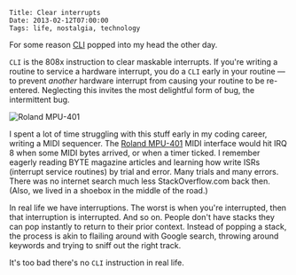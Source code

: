     Title: Clear interrupts
    Date: 2013-02-12T07:00:00
    Tags: life, nostalgia, technology

For some reason [CLI](http://en.wikipedia.org/wiki/Interrupt_flag)
popped into my head the other day.

`CLI` is the 808x instruction to clear maskable interrupts. If you're
writing a routine to service a hardware interrupt, you do a `CLI` early
in your routine — to prevent _another_ hardware interrupt
from causing your routine to be re-entered. Neglecting this invites
the most delightful form of bug, the intermittent bug.

![Roland MPU-401](http://upload.wikimedia.org/wikipedia/commons/0/06/Roland_MPU-401.jpg "Roland MPU-401")

<!-- more -->

I spent a lot of time struggling with this stuff early in my coding
career, writing a MIDI sequencer. The
[Roland MPU-401](http://en.wikipedia.org/wiki/MPU-401) MIDI interface
would hit IRQ 8 when some MIDI bytes arrived, or when a timer
ticked. I remember eagerly reading BYTE magazine articles and learning
how write ISRs (interrupt service routines) by trial and error. Many
trials and many errors. There was no internet search much less
StackOverflow.com back then. (Also, we lived in a shoebox in the
middle of the road.)

In real life we have interruptions. The worst is when you're
interrupted, then that interruption is interrupted. And so on. People
don't have stacks they can pop instantly to return to their prior
context. Instead of popping a stack, the process is akin to flailing
around with Google search, throwing around keywords and trying to
sniff out the right track.

It's too bad there's no `CLI` instruction in real life.
